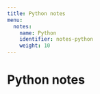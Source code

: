 ```yaml
---
title: Python notes
menu:
  notes:
    name: Python
    identifier: notes-python
    weight: 10
---
```


# Python notes

